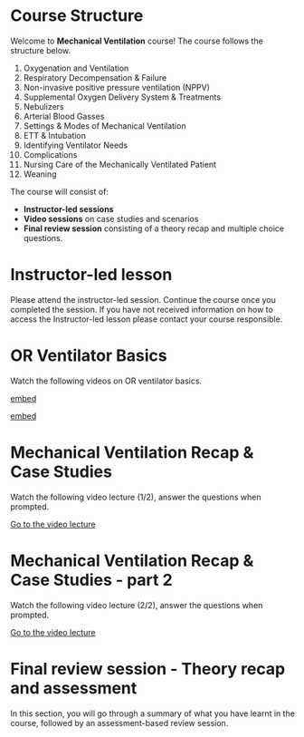 # Course Structure

Welcome to **Mechanical Ventilation** course! The course follows the structure below.

1. Oxygenation and Ventilation
2. Respiratory Decompensation & Failure
3. Non-invasive positive pressure ventilation (NPPV)
4. Supplemental Oxygen Delivery System & Treatments
5. Nebulizers
6. Arterial Blood Gasses 
8. Settings & Modes of Mechanical Ventilation
9. ETT & Intubation
10. Identifying Ventilator Needs
11. Complications
12. Nursing Care of the Mechanically Ventilated Patient
13. Weaning


The course will consist of:
* **Instructor-led sessions**
* **Video sessions** on case studies and scenarios
* **Final review session** consisting of a theory recap and multiple choice questions.

# Instructor-led lesson
Please attend the instructor-led session. Continue the course once you completed the session.
If you have not received information on how to access the Instructor-led lesson please contact your course responsible.

# OR Ventilator Basics

Watch the following videos on OR ventilator basics.

[embed](https://www.youtube.com/watch?v=v2VKYq4OU9c&list=PLCT7BA-HcHljIaDw56FoqWILbqGCIxsmG&index=2)

[embed](https://www.youtube.com/watch?v=CZZW7uLXtpE&list=PLCT7BA-HcHljIaDw56FoqWILbqGCIxsmG&index=4)


# Mechanical Ventilation Recap & Case Studies

Watch the following video lecture (1/2), answer the questions when prompted.

[Go to the video lecture](https://covid19.sccm.org/Presentations/Mechanical-Ventilation1/story_html5.html?lms=1)


# Mechanical Ventilation Recap & Case Studies - part 2

Watch the following video lecture (2/2), answer the questions when prompted.

[Go to the video lecture](https://covid19.sccm.org/Presentations/Mechanical-Ventilation2/story_html5.html?lms=1)

# Final review session - Theory recap and assessment

In this section, you will go through a summary of what you have learnt in the course, followed by an assessment-based review session.
